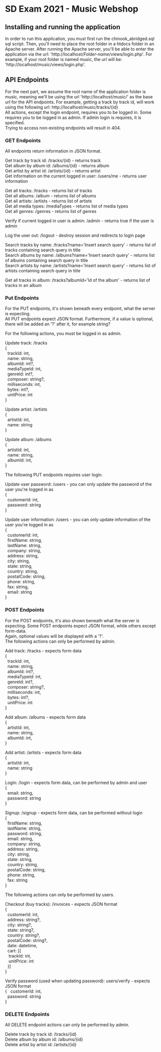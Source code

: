# SD Exam 2021 - Music Webshop
## Installing and running the application
In order to run this application, you must first run the chinook_abridged.sql sql script.
Then, you'll need to place the root folder in a htdocs folder in an Apache server.
After running the Apache server, you'll be able to enter the application via the url: 'http://localhost/*Folder-name*/views/login.php'. For example, if your root folder is named music, the url will be: 'http://localhost/music/views/login.php'.

## API Endpoints
For the next part, we assume the root name of the application folder is music, meaning we'll be using the url 'http://localhost/music/' as the base url for the API endpoints. For example, getting a track by track id, will work using the following url: http://localhost/music/tracks/{id} <br/>
All actions, except the login endpoint, requires you to be logged in. Some requires you to be logged in as admin. If admin login is requires, it is specified. <br/>
Trying to access non-existing endpoints will result in 404. 

### GET Endpoints
All endpoints return information in JSON format. <br/>

Get track by track id: /tracks/{id} - returns track <br/>
Get album by album id: /albums/{id} - returns album <br/>
Get artist by artist id: /artists/{id} - returns artist <br/>
Get information on the current logged in user: /users/me - returns user information <br/>

Get all tracks: /tracks - returns list of tracks <br/>
Get all albums: /album - returns list of albums <br/>
Get all artists: /artists - returns list of artists <br/>
Get all media types: /mediaTypes - returns list of media types <br/>
Get all genres: /genres - returns list of genres <br/>

Verify if current logged in user is admin: /admin - returns true if the user is admin <br/>

Log the user out: /logout - destroy session and redirects to login page <br/>

Search tracks by name: /tracks?name='Insert search query' - returns list of tracks containing search query in title <br/>
Search albums by name: /albums?name='Insert search query' - returns list of albums containing search query in title <br/>
Search artists by name: /artists?name='Insert search query' - returns list of artists containing search query in title <br/>

Get all tracks in album: /tracks?albumId='Id of the album' - returns list of tracks in an album <br/>

### Put Endpoints
For the PUT endpoints, it's shown beneath every endpoint, what the server is expecting. <br/>
All PUT endpoints expect JSON format. Furthermore, if a value is optional, there will be added an '?' after it, for example string? <br/>

For the following actions, you must be logged in as admin. <br/>

Update track: /tracks <br/>
{<br/>
&nbsp;    trackId: int,<br/>
&nbsp;    name: string,<br/>
&nbsp;    albumId: int?,<br/>
&nbsp;    mediaTypeId: int,<br/>
&nbsp;    genreId: int?,<br/>
&nbsp;    composer: string?,<br/>
&nbsp;    milliseconds: int,<br/>
&nbsp;    bytes: int?,<br/>
&nbsp;    unitPrice: int<br/>
} <br/>

Update artist: /artists <br/>
{<br/>
&nbsp;    artistId: int,<br/>
&nbsp;    name: string<br/>
} <br/>

Update album: /albums <br/>
{<br/>
&nbsp;    artistId: int,<br/>
&nbsp;    name: string,<br/>
&nbsp;    albumId: int,<br/>
} <br/>

The following PUT endpoints requires user login. <br/>

Update user password: /users - you can only update the password of the user you're logged in as <br/>
{<br/>
&nbsp;    customerId: int,<br/>
&nbsp;    password: string<br/>
} <br/>

Update user information: /users - you can only update information of the user you're logged in as <br/>
{<br/>
&nbsp;    customerId: int,<br/>
&nbsp;    firstName: string,<br/>
&nbsp;    lastName: string,<br/>
&nbsp;    company: string,<br/>
&nbsp;    address: string,<br/>
&nbsp;    city: string,<br/>
&nbsp;    state: string,<br/>
&nbsp;    country: string,<br/>
&nbsp;    postalCode: string,<br/>
&nbsp;    phone: string,<br/>
&nbsp;    fax: string,<br/>
&nbsp;    email: string<br/>
}<br/>

### POST Endpoints
For the POST endpoints, it's also shown beneath what the server is expecting. Some POST endpoints expect JSON format, while others except form-data.<br/> 
Again, optional values will be displayed with a '?'. <br/>
The following actions can only be performed by admin. <br/>

Add track: /tracks - expects form data <br/>
{<br/>
&nbsp;    trackId: int,<br/>
&nbsp;    name: string,<br/>
&nbsp;    albumId: int?,<br/>
&nbsp;    mediaTypeId: int,<br/>
&nbsp;    genreId: int?,<br/>
&nbsp;    composer: string?,<br/>
&nbsp;    milliseconds: int,<br/>
&nbsp;    bytes: int?,<br/>
&nbsp;    unitPrice: int<br/>
} <br/>

Add album: /albums - expects form data <br/>
{<br/>
&nbsp;    artistId: int,<br/>
&nbsp;    name: string,<br/>
&nbsp;    albumId: int,<br/>
} <br/>

Add artist: /artists - expects form data <br/>
{<br/>
&nbsp;    artistId: int,<br/>
&nbsp;    name: string<br/>
} <br/>

Login: /login - expects form data, can be performed by admin and user <br/>
{<br/>
&nbsp;    email: string,<br/>
&nbsp;    password: string<br/>
} <br/>

Signup: /signup - expects form data, can be performed without login <br/>
{<br/>
&nbsp;    firstName: string, <br/>
&nbsp;    lastName: string, <br/>
&nbsp;    password: string,<br/>
&nbsp;    email: string,<br/>
&nbsp;    company: string,<br/>
&nbsp;    address: string,<br/>
&nbsp;    city: string,<br/>
&nbsp;    state: string,<br/>
&nbsp;    country: string,<br/>
&nbsp;    postalCode: string,<br/>
&nbsp;    phone: string,<br/>
&nbsp;    fax: string<br/>
} <br/>

The following actions can only be performed by users. <br/>

Checkout (buy tracks): /invoices - expects JSON format <br/>
{<br/>
&nbsp;    customerId: int,<br/>
&nbsp;    address: string?,<br/>
&nbsp;    city: string?,<br/>
&nbsp;    state: string?,<br/>
&nbsp;    country: string?, <br/>
&nbsp;    postalCode: string?, <br/>
&nbsp;    date: datetime, <br/>
&nbsp;    cart: [{ <br/>
&nbsp;&nbsp;        trackId: int, <br/>
&nbsp;&nbsp;        unitPrice: int <br/>
&nbsp;    }] <br/>
} <br/>

Verify password (used when updating password): users/verify - expects JSON format <br/>
{
&nbsp;    customerId: int, <br/>
&nbsp;    password: string <br/>
} <br/>

### DELETE Endpoints
All DELETE endpoint actions can only be performed by admin. <br/>

Delete track by track id: /tracks/{id} <br/>
Delete album by album id: /albums/{id} <br/>
Delete artist by artist id: /artists/{id} <br/>